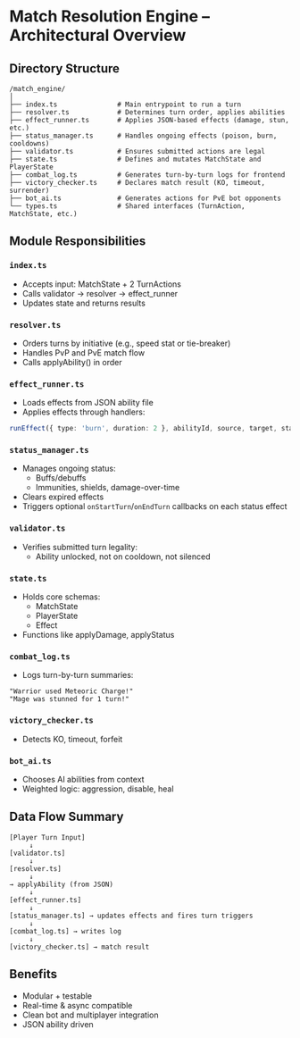# Match Resolution Engine – Architectural Overview

## Directory Structure

```
/match_engine/
│
├── index.ts               # Main entrypoint to run a turn
├── resolver.ts            # Determines turn order, applies abilities
├── effect_runner.ts       # Applies JSON-based effects (damage, stun, etc.)
├── status_manager.ts      # Handles ongoing effects (poison, burn, cooldowns)
├── validator.ts           # Ensures submitted actions are legal
├── state.ts               # Defines and mutates MatchState and PlayerState
├── combat_log.ts          # Generates turn-by-turn logs for frontend
├── victory_checker.ts     # Declares match result (KO, timeout, surrender)
├── bot_ai.ts              # Generates actions for PvE bot opponents
└── types.ts               # Shared interfaces (TurnAction, MatchState, etc.)
```

## Module Responsibilities

### `index.ts`
- Accepts input: MatchState + 2 TurnActions
- Calls validator → resolver → effect_runner
- Updates state and returns results

### `resolver.ts`
- Orders turns by initiative (e.g., speed stat or tie-breaker)
- Handles PvP and PvE match flow
- Calls applyAbility() in order

### `effect_runner.ts`
- Loads effects from JSON ability file
- Applies effects through handlers:
```ts
runEffect({ type: 'burn', duration: 2 }, abilityId, source, target, state)
```

### `status_manager.ts`
- Manages ongoing status:
  - Buffs/debuffs
  - Immunities, shields, damage-over-time
- Clears expired effects
 - Triggers optional `onStartTurn`/`onEndTurn` callbacks on each status effect

### `validator.ts`
- Verifies submitted turn legality:
  - Ability unlocked, not on cooldown, not silenced

### `state.ts`
- Holds core schemas:
  - MatchState
  - PlayerState
  - Effect
- Functions like applyDamage, applyStatus

### `combat_log.ts`
- Logs turn-by-turn summaries:
```
"Warrior used Meteoric Charge!"
"Mage was stunned for 1 turn!"
```

### `victory_checker.ts`
- Detects KO, timeout, forfeit

### `bot_ai.ts`
- Chooses AI abilities from context
- Weighted logic: aggression, disable, heal

## Data Flow Summary

```
[Player Turn Input]
     ↓
[validator.ts]
     ↓
[resolver.ts]
     ↓
→ applyAbility (from JSON)
     ↓
[effect_runner.ts]
     ↓
[status_manager.ts] → updates effects and fires turn triggers
     ↓
[combat_log.ts] → writes log
     ↓
[victory_checker.ts] → match result
```

## Benefits
- Modular + testable
- Real-time & async compatible
- Clean bot and multiplayer integration
- JSON ability driven